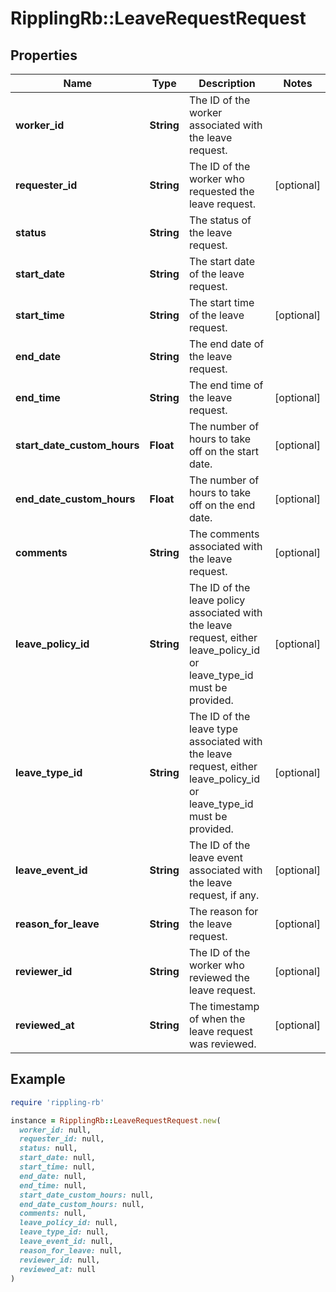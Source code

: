 # RipplingRb::LeaveRequestRequest

## Properties

| Name | Type | Description | Notes |
| ---- | ---- | ----------- | ----- |
| **worker_id** | **String** | The ID of the worker associated with the leave request. |  |
| **requester_id** | **String** | The ID of the worker who requested the leave request. | [optional] |
| **status** | **String** | The status of the leave request. |  |
| **start_date** | **String** | The start date of the leave request. |  |
| **start_time** | **String** | The start time of the leave request. | [optional] |
| **end_date** | **String** | The end date of the leave request. |  |
| **end_time** | **String** | The end time of the leave request. | [optional] |
| **start_date_custom_hours** | **Float** | The number of hours to take off on the start date. | [optional] |
| **end_date_custom_hours** | **Float** | The number of hours to take off on the end date. | [optional] |
| **comments** | **String** | The comments associated with the leave request. | [optional] |
| **leave_policy_id** | **String** | The ID of the leave policy associated with the leave request, either leave_policy_id or leave_type_id must be provided. | [optional] |
| **leave_type_id** | **String** | The ID of the leave type associated with the leave request, either leave_policy_id or leave_type_id must be provided. | [optional] |
| **leave_event_id** | **String** | The ID of the leave event associated with the leave request, if any. | [optional] |
| **reason_for_leave** | **String** | The reason for the leave request. | [optional] |
| **reviewer_id** | **String** | The ID of the worker who reviewed the leave request. | [optional] |
| **reviewed_at** | **String** | The timestamp of when the leave request was reviewed. | [optional] |

## Example

```ruby
require 'rippling-rb'

instance = RipplingRb::LeaveRequestRequest.new(
  worker_id: null,
  requester_id: null,
  status: null,
  start_date: null,
  start_time: null,
  end_date: null,
  end_time: null,
  start_date_custom_hours: null,
  end_date_custom_hours: null,
  comments: null,
  leave_policy_id: null,
  leave_type_id: null,
  leave_event_id: null,
  reason_for_leave: null,
  reviewer_id: null,
  reviewed_at: null
)
```

